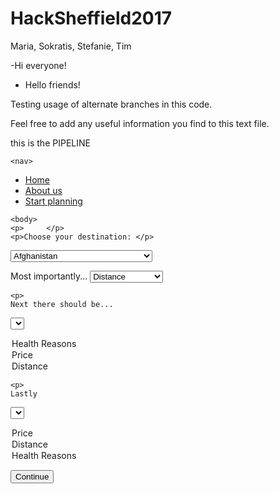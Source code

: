 # HackSheffield2017
Maria, Sokratis, Stefanie, Tim

-Hi everyone!
- Hello friends!

Testing usage of alternate branches in this code.

Feel free to add any useful information you find to this text file.

this is the PIPELINE

<!doctype html>
<html>
    <head>
      <link href="reset.css" rel="stylesheet">
      <link href="forhs3.css" rel="stylesheet">
	  <meta charset="utf-8">
	  <title> Safer flying with Smart Fly</title>
	</head>
	
	<nav>
  <ul>
    <li><a href="forhs31.html">Home</a></li>
    <li><a href="abouths3.html">About us</a></li>
	<li><a href="forhs3.html">Start planning</a></li>
  </ul>
</nav>
	
	<body>
	<p>     </p>
    <p>Choose your destination: </p>
<p>	
  <select name='Choose your destination:'>

   <option value='afghanistan'>Afghanistan</option>

   <option value='albania'>Albania</option>

   <option value='algeria'>Algeria</option>

   <option value='andorra'>Andorra</option>

   <option value='angola'>Angola</option>

   <option value='antigua and barbuda'>Antigua And Barbuda</option>

   <option value='argentina'>Argentina</option>

   <option value='armenia'>Armenia</option>

   <option value='australia'>Australia</option>

   <option value='austria'>Austria</option>

   <option value='azerbaijan'>Azerbaijan</option>

   <option value='bahamas'>Bahamas</option>

   <option value='bahrain'>Bahrain</option>

   <option value='bangladesh'>Bangladesh</option>

   <option value='barbados'>Barbados</option>

 <option value='belarus'>Belarus</option>

 <option value='belgium'>Belgium</option>

 <option value='belize'>Belize</option>

 <option value='benin'>Benin</option>

 <option value='bhutan'>Bhutan</option>

 <option value='bolivia'>Bolivia</option>

 <option value='bosnia and herzegovina'>Bosnia And Herzegovina</option>

 <option value='botswana'>Botswana</option>

 <option value='brazil'>Brazil</option>

 <option value='brunei darussalam'>Brunei Darussalam</option>

 <option value='bulgaria'>Bulgaria</option>

 <option value='burkina faso'>Burkina Faso</option>

 <option value='burundi'>Burundi</option>

 <option value='cambodia'>Cambodia</option>

 <option value='cameroon'>Cameroon</option>

 <option value='canada'>Canada</option>

 <option value='cabo verde'>Cabo Verde</option>

 <option value='central african republic'>Central African Republic</option>

 <option value='chad'>Chad</option>

 <option value='chile'>Chile</option>

 <option value='china'>China</option>

 <option value='colombia'>Colombia</option>

 <option value='comoros'>Comoros</option>

 <option value='congo'>Congo</option>

 <option value='costa rica'>Costa Rica</option>

 <option value='croatia'>Croatia</option>

 <option value='cuba'>Cuba</option>

 <option value='cyprus'>Cyprus</option>

 <option value='czech republic'>Czech Republic</option>

 <option value='denmark'>Denmark</option>

 <option value='djibouti'>Djibouti</option>

 <option value='dominica'>Dominica</option>

 <option value='dominican republic'>Dominican Republic</option>

 <option value='east timor'>East Timor</option>

 <option value='ecuador'>Ecuador</option>

 <option value='egypt'>Egypt</option>

 <option value='el salvador'>El Salvador</option>

 <option value='equatorial guinea'>Equatorial Guinea</option>

 <option value='eritrea'>Eritrea</option>

 <option value='estonia'>Estonia</option>

 <option value='ethiopia'>Ethiopia</option>

 <option value='fiji'>Fiji</option>

 <option value='finland'>Finland</option>

 <option value='france'>France</option>

 <option value='gabon'>Gabon</option>

 <option value='gambia'>Gambia</option>

 <option value='georgia'>Georgia</option>

 <option value='germany'>Germany</option>

 <option value='ghana'>Ghana</option>

 <option value='greece'>Greece</option>

 <option value='grenada'>Grenada</option>

 <option value='guatemala'>Guatemala</option>

 <option value='guinea'>Guinea</option>

 <option value='guinea-bissau'>Guinea-Bissau</option>

 <option value='guyana'>Guyana</option>

 <option value='haiti'>Haiti</option>

 <option value='honduras'>Honduras</option>

 <option value='hungary'>Hungary</option>

 <option value='iceland'>Iceland</option>
 <option value='india'>India</option>

 <option value='indonesia'>Indonesia</option>

 <option value='iran'>Iran</option>

 <option value='iraq'>Iraq</option>

 <option value='ireland'>Ireland</option>

 <option value='israel'>Israel</option>

 <option value='italy'>Italy</option>

 <option value='ivory coast'>Ivory Coast</option>

 <option value='jamaica'>Jamaica</option>

 <option value='japan'>Japan</option>

 <option value='jordan'>Jordan</option>

 <option value='kazakhstan'>Kazakhstan</option>
 <option value='kenya'>Kenya</option>

 <option value='kiribati'>Kiribati</option>

 <option value='north korea'>North Korea</option>

 <option value='south korea'>South Korea</option>

 <option value='kosovo'>Kosovo</option>
 <option value='kuwait'>Kuwait</option>

 <option value='kyrgyzstan'>Kyrgyzstan</option>

 <option value='laos'>Laos</option>

 <option value='latvia'>Latvia</option>

 <option value='lebanon'>Lebanon</option>

 <option value='lesotho'>Lesotho</option>

 <option value='liberia'>Liberia</option>

 <option value='libya'>Libya</option>

 <option value='liechtenstein'>Liechtenstein</option>

 <option value='lithuania'>Lithuania</option>

 <option value='luxembourg'>Luxembourg</option>

 <option value='macedonia'>Macedonia</option>

 <option value='madagascar'>Madagascar</option>

 <option value='malawi'>Malawi</option>

 <option value='malaysia'>Malaysia</option>

 <option value='maldives'>Maldives</option>

 <option value='mali'>Mali</option>

 <option value='malta'>Malta</option>

 <option value='marshall islands'>Marshall Islands</option>

 <option value='mauritania'>Mauritania</option>

 <option value='mauritius'>Mauritius</option>

 <option value='mexico'>Mexico</option>

 <option value='micronesia'>Micronesia</option>

 <option value='moldova'>Moldova</option>

 <option value='monaco'>Monaco</option>

 <option value='mongolia'>Mongolia</option>

 <option value='montenegro'>Montenegro</option>

 <option value='morocco'>Morocco</option>

 <option value='mozambique'>Mozambique</option>

 <option value='myanmar'>Myanmar</option>

 <option value='namibia'>Namibia</option>

 <option value='nauru'>Nauru</option>

 <option value='nepal'>Nepal</option>

 <option value='netherlands'>Netherlands</option>

 <option value='new zealand'>New Zealand</option>

 <option value='nicaragua'>Nicaragua</option>

 <option value='niger'>Niger</option>

 <option value='nigeria'>Nigeria</option>

 <option value='norway'>Norway</option>

 <option value='oman'>Oman</option>

 <option value='pakistan'>Pakistan</option>

 <option value='palau'>Palau</option>

 <option value='panama'>Panama</option>

 <option value='papua new guinea'>Papua New Guinea</option>

 <option value='paraguay'>Paraguay</option>

 <option value='peru'>Peru</option>

 <option value='philippines'>Philippines</option>

 <option value='poland'>Poland</option>

 <option value='portugal'>Portugal</option>

 <option value='qatar'>Qatar</option>

 <option value='romania'>Romania</option>

 <option value='russian federation'>Russian Federation</option>

 <option value='rwanda'>Rwanda</option>

 <option value='st lucia'>St Lucia</option>

 <option value='saint vincent and the grenadines'>Saint Vincent And The Grenadines</option>

 <option value='samoa'>Samoa</option>

 <option value='san marino'>San Marino</option>

 <option value='saudi arabia'>Saudi Arabia</option>

 <option value='senegal'>Senegal</option>

 <option value='serbia'>Serbia</option>

 <option value='seychelles'>Seychelles</option>

 <option value='sierra leone'>Sierra Leone</option>

 <option value='singapore'>Singapore</option>

 <option value='slovakia'>Slovakia</option>

 <option value='slovenia'>Slovenia</option>

 <option value='solomon islands'>Solomon Islands</option>

 <option value='somalia'>Somalia</option>

 <option value='south africa'>South Africa</option>

 <option value='south sudan'>South Sudan</option>

 <option value='spain'>Spain</option>

 <option value='sri lanka'>Sri Lanka</option>

 <option value='sudan'>Sudan</option>

 <option value='suriname'>Suriname</option>

 <option value='swaziland'>Swaziland</option>

 <option value='sweden'>Sweden</option>

 <option value='switzerland'>Switzerland</option>

 <option value='syria'>Syria</option>

 <option value='taiwan'>Taiwan</option>

 <option value='tajikistan'>Tajikistan</option>

 <option value='tanzania'>Tanzania</option>

 <option value='thailand'>Thailand</option>

 <option value='togo'>Togo</option>

 <option value='tonga'>Tonga</option>

 <option value='trinidad and tobago'>Trinidad And Tobago</option>

 <option value='tunisia'>Tunisia</option>

 <option value='turkey'>Turkey</option>

 <option value='turkmenistan'>Turkmenistan</option>

 <option value='tuvalu'>Tuvalu</option>

 <option value='uganda'>Uganda</option>

 <option value='ukraine'>Ukraine</option>

 <option value='united arab emirates'>United Arab Emirates</option>

 <option value='united kingdom'>United Kingdom</option>

 <option value='united states'>United States</option>

 <option value='uruguay'>Uruguay</option>

 <option value='uzbekistan'>Uzbekistan</option>

 <option value='vanuatu'>Vanuatu</option>

 <option value='vatican city'>Vatican City</option>

 <option value='venezuela'>Venezuela</option>

 <option value='vietnam'>Vietnam</option>
 <option value='yemen'>Yemen</option>

 <option value='zambia'>Zambia</option>

 <option value='zimbabwe'>Zimbabwe</option>

</select>	
	</p>
	<p>      </p>
	<p>
	Most importantly... 
<select> name="Number 1"
  <option value="distance">Distance</option>
  <option value="price">Price</option>
  <option value="health">Health Reasons</option>
</select>   
    </p>
	
	<p>
	Next there should be... 
<select> name="Number 2"
  <option value="health">Health Reasons</option>
  <option value="price">Price</option>
  <option value="distance">Distance</option>
</select>
   
    <p>  
	Lastly  
<select> name="Number 3"
  <option value="price">Price</option>
  <option value="distance">Distance</option>
  <option value="health">Health Reasons</option>
</select>   
    </p>
 

<form method="get" action="/page2">
    <button type="submit">Continue</button>
</form>

</body>

</html> 
